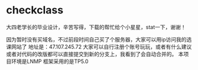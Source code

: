 # checkclass
大四老学长的毕业设计，辛苦写得，下载的帮忙给个小星星，stat一下，谢谢！

因为暂时没有买域名，不过前段时间自己买了个服务器，大家可以用ip访问我的选课网站了
地址是：47.107.245.72
大家可以自行注册个账号玩玩，或者有什么建议或者对代码的改版都可以直接提交到新的分支上，我看到了会自动合并的。
本项目环境是LNMP
框架采用的是TP5.0
